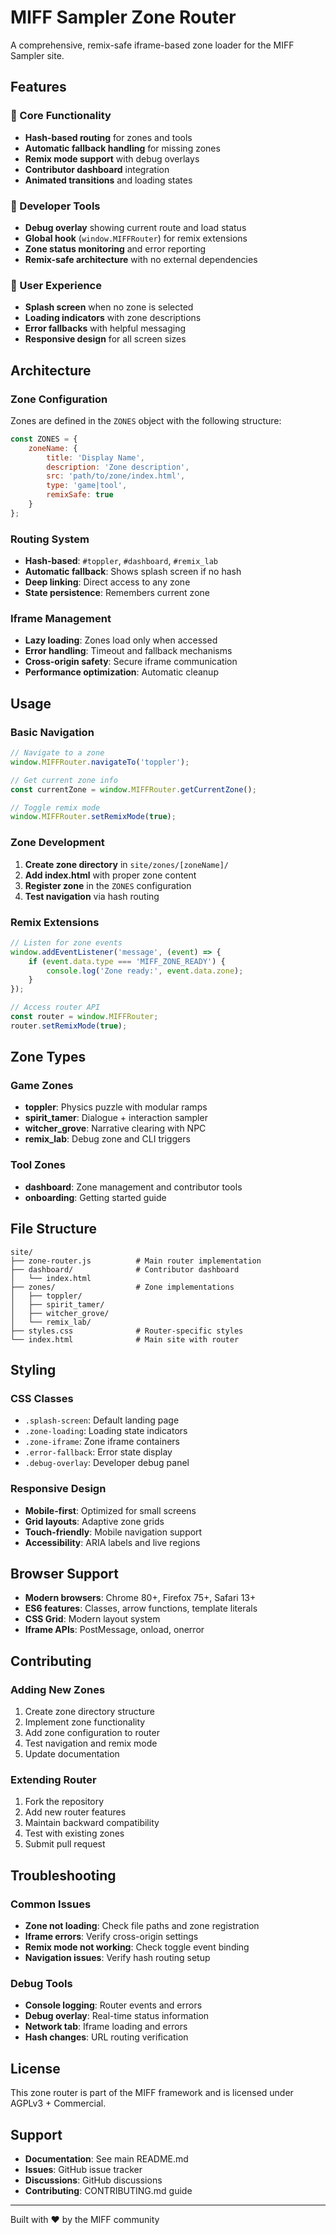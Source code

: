 # MIFF Sampler Zone Router

A comprehensive, remix-safe iframe-based zone loader for the MIFF Sampler site.

## Features

### 🎯 Core Functionality
- **Hash-based routing** for zones and tools
- **Automatic fallback handling** for missing zones
- **Remix mode support** with debug overlays
- **Contributor dashboard** integration
- **Animated transitions** and loading states

### 🔧 Developer Tools
- **Debug overlay** showing current route and load status
- **Global hook** (`window.MIFFRouter`) for remix extensions
- **Zone status monitoring** and error reporting
- **Remix-safe architecture** with no external dependencies

### 📱 User Experience
- **Splash screen** when no zone is selected
- **Loading indicators** with zone descriptions
- **Error fallbacks** with helpful messaging
- **Responsive design** for all screen sizes

## Architecture

### Zone Configuration
Zones are defined in the `ZONES` object with the following structure:

```javascript
const ZONES = {
    zoneName: {
        title: 'Display Name',
        description: 'Zone description',
        src: 'path/to/zone/index.html',
        type: 'game|tool',
        remixSafe: true
    }
};
```

### Routing System
- **Hash-based**: `#toppler`, `#dashboard`, `#remix_lab`
- **Automatic fallback**: Shows splash screen if no hash
- **Deep linking**: Direct access to any zone
- **State persistence**: Remembers current zone

### Iframe Management
- **Lazy loading**: Zones load only when accessed
- **Error handling**: Timeout and fallback mechanisms
- **Cross-origin safety**: Secure iframe communication
- **Performance optimization**: Automatic cleanup

## Usage

### Basic Navigation
```javascript
// Navigate to a zone
window.MIFFRouter.navigateTo('toppler');

// Get current zone info
const currentZone = window.MIFFRouter.getCurrentZone();

// Toggle remix mode
window.MIFFRouter.setRemixMode(true);
```

### Zone Development
1. **Create zone directory** in `site/zones/[zoneName]/`
2. **Add index.html** with proper zone content
3. **Register zone** in the `ZONES` configuration
4. **Test navigation** via hash routing

### Remix Extensions
```javascript
// Listen for zone events
window.addEventListener('message', (event) => {
    if (event.data.type === 'MIFF_ZONE_READY') {
        console.log('Zone ready:', event.data.zone);
    }
});

// Access router API
const router = window.MIFFRouter;
router.setRemixMode(true);
```

## Zone Types

### Game Zones
- **toppler**: Physics puzzle with modular ramps
- **spirit_tamer**: Dialogue + interaction sampler
- **witcher_grove**: Narrative clearing with NPC
- **remix_lab**: Debug zone and CLI triggers

### Tool Zones
- **dashboard**: Zone management and contributor tools
- **onboarding**: Getting started guide

## File Structure

```
site/
├── zone-router.js          # Main router implementation
├── dashboard/              # Contributor dashboard
│   └── index.html
├── zones/                  # Zone implementations
│   ├── toppler/
│   ├── spirit_tamer/
│   ├── witcher_grove/
│   └── remix_lab/
├── styles.css              # Router-specific styles
└── index.html              # Main site with router
```

## Styling

### CSS Classes
- `.splash-screen`: Default landing page
- `.zone-loading`: Loading state indicators
- `.zone-iframe`: Zone iframe containers
- `.error-fallback`: Error state display
- `.debug-overlay`: Developer debug panel

### Responsive Design
- **Mobile-first**: Optimized for small screens
- **Grid layouts**: Adaptive zone grids
- **Touch-friendly**: Mobile navigation support
- **Accessibility**: ARIA labels and live regions

## Browser Support

- **Modern browsers**: Chrome 80+, Firefox 75+, Safari 13+
- **ES6 features**: Classes, arrow functions, template literals
- **CSS Grid**: Modern layout system
- **Iframe APIs**: PostMessage, onload, onerror

## Contributing

### Adding New Zones
1. Create zone directory structure
2. Implement zone functionality
3. Add zone configuration to router
4. Test navigation and remix mode
5. Update documentation

### Extending Router
1. Fork the repository
2. Add new router features
3. Maintain backward compatibility
4. Test with existing zones
5. Submit pull request

## Troubleshooting

### Common Issues
- **Zone not loading**: Check file paths and zone registration
- **Iframe errors**: Verify cross-origin settings
- **Remix mode not working**: Check toggle event binding
- **Navigation issues**: Verify hash routing setup

### Debug Tools
- **Console logging**: Router events and errors
- **Debug overlay**: Real-time status information
- **Network tab**: Iframe loading and errors
- **Hash changes**: URL routing verification

## License

This zone router is part of the MIFF framework and is licensed under AGPLv3 + Commercial.

## Support

- **Documentation**: See main README.md
- **Issues**: GitHub issue tracker
- **Discussions**: GitHub discussions
- **Contributing**: CONTRIBUTING.md guide

---

Built with ❤️ by the MIFF community